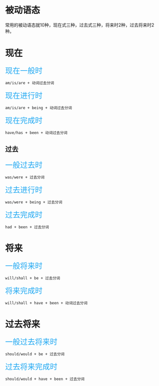 # 被动语态

常用的被动语态就10种，现在式三种，过去式三种，将来时2种，过去将来时2种。

# 现在
<font color=#23a9f2 size=5>  现在一般时 </font>

    am/is/are + 动词过去分词
    
<font color=#23a9f2 size=5> 现在进行时 </font>

    am/is/are + being + 动词过去分词
    
<font color=#23a9f2 size=5>  现在完成时 </font>

    have/has + been + 动词过去分词
    
    
## 过去
<font color=#23a9f2 size=5>  一般过去时 </font>

    was/were + 过去分词
    
<font color=#23a9f2 size=5>  过去进行时 </font>

    was/were + being + 过去分词

<font color=#23a9f2 size=5>  过去完成时 </font>

    had + been + 过去分词

# 将来
<font color=#23a9f2 size=5>  一般将来时 </font>

    will/shall + be + 过去分词
    
<font color=#23a9f2 size=5>  将来完成时 </font>

    will/shall + have + been + 动词过去分词
    

# 过去将来
<font color=#23a9f2 size=5>  一般过去将来时 </font>

    should/would + be + 过去分词
    
<font color=#23a9f2 size=5>  过去将来完成时 </font>
    
    should/would + have + been + 过去分词
